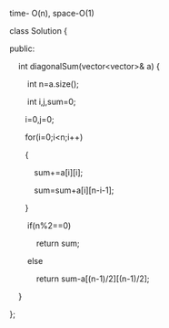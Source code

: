 time- O(n), space-O(1)

class Solution {

public:

    int diagonalSum(vector<vector<int>>& a) {

        int n=a.size();

        int i,j,sum=0;

       i=0,j=0;

       for(i=0;i<n;i++)

       {

           sum+=a[i][i];

           sum=sum+a[i][n-i-1];

       }

        if(n%2==0)

            return sum;

        else

            return sum-a[(n-1)/2][(n-1)/2];

    }

};

